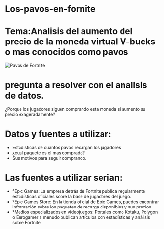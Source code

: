  # Los-pavos-en-fornite
 # Tema:Analisis del aumento del precio de la moneda virtual V-bucks o mas conocidos como pavos
![Pavos de Fortnite](https://cdn1.epicgames.com/offer/fn/FNECO_32-00_VbuckStoreArtUpdate_5000_EGS_1200x1600_1200x1600-eb3c8e7ca0803a6cb2fb374d271227f2)


 
 # pregunta a resolver con el analisis de datos.
 ¿Porque los jugadores siguen comprando esta moneda si aumento su precio exageradamente?
  # Datos y fuentes a utilizar:
  - Estadisticas de cuantos pavos recargan los jugadores 
  - ¿cual paquete es el mas comprado?
  - Sus motivos para seguir comprando.
  # Las fuentes a utilizar serian:
  - °Epic Games: La empresa detrás de Fortnite publica regularmente estadísticas oficiales sobre la base de jugadores del juego.
  - °Epic Games Store: En la tienda oficial de Epic Games, puedes encontrar información sobre los paquetes de recarga disponibles y sus precios
  - °Medios especializados en videojuegos: Portales como Kotaku, Polygon o Eurogamer a menudo publican artículos con estadísticas y análisis sobre Fortnite
 
  
  
